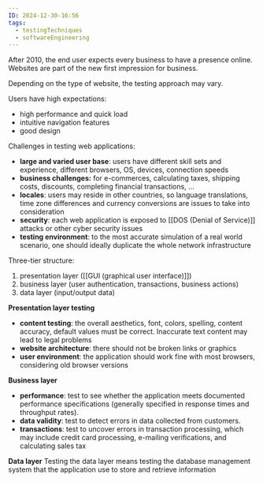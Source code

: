 ```yaml
---
ID: 2024-12-30-16:56
tags:
  - testingTechniques
  - softwareEngineering
---
```

After 2010, the end user expects every business to have a presence online. Websites are part of the new first impression for business.

Depending on the type of website, the testing approach may vary.

Users have high expectations:
- high performance and quick load
- intuitive navigation features
- good design

Challenges in testing web applications:
- **large and varied user base**: users have different skill sets and experience, different browsers, OS, devices, connection speeds
- **business challenges:** for e-commerces, calculating taxes, shipping costs, discounts, completing financial transactions, ...
- **locales**: users may reside in other countries, so language translations, time zone differences and currency conversions are issues to take into consideration
- **security**: each web application is exposed to [[DOS (Denial of Service)]] attacks or other cyber security issues
- **testing environment**: to the most accurate simulation of a real world scenario, one should ideally duplicate the whole network infrastructure 

Three-tier structure:
1. presentation layer ([[GUI (graphical user interface)]])
2. business layer (user authentication, transactions, business actions)
3. data layer (input/output data)

**Presentation layer testing**
- **content testing**: the overall aesthetics, font, colors, spelling, content accuracy, default values must be correct. Inaccurate text content may lead to legal problems
- **website architecture**: there should not be broken links or graphics
- **user environment**: the application should work fine with most browsers, considering old browser versions

**Business layer**
-  **performance**: test to see whether the application meets documented performance specifications (generally specified in response times and throughput rates).
- **data validity**: test to detect errors in data collected from customers.
- **transactions**: test to uncover errors in transaction processing, which may include credit card processing, e-mailing verifications, and calculating sales tax

**Data layer**
Testing the data layer means testing the database management system that the application use to store and retrieve information

